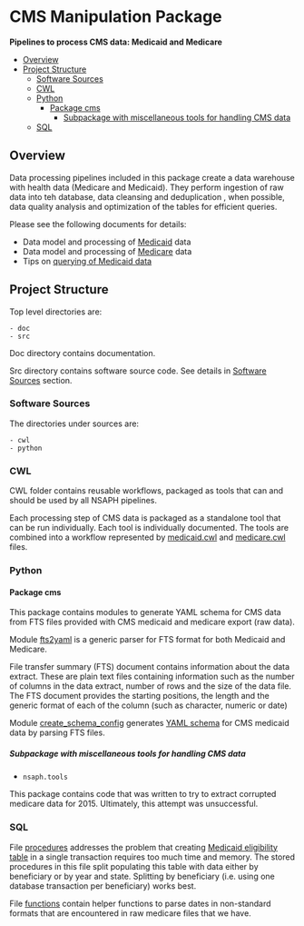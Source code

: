 # CMS Manipulation Package 
**Pipelines to process CMS data: Medicaid and Medicare**

<!--TOC-->

- [Overview](#overview)
- [Project Structure](#project-structure)
  - [Software Sources](#software-sources)
  - [CWL](#cwl)
  - [Python](#python)
    - [Package cms](#package-cms)
      - [Subpackage with miscellaneous tools for handling CMS data](#subpackage-with-miscellaneous-tools-for-handling-cms-data)
  - [SQL](#sql)

<!--TOC-->

## Overview
                                               
Data processing pipelines included in this package
create a data warehouse with health data (Medicare and Medicaid).
They perform ingestion of raw data into teh database, data 
cleansing and deduplication , when possible, data quality analysis
and optimization of the tables for efficient queries.

Please see the following documents for details:

* Data model and processing of [Medicaid](doc/Medicaid.md) data
* Data model and processing of [Medicare](doc/Medicare.md) data
* Tips on [querying of Medicaid data](doc/QueringMedicaid.md)

## Project Structure

Top level directories are:

    - doc
    - src

Doc directory contains documentation.

Src directory contains software source code. 
See details in [Software Sources](#software-sources) section.

### Software Sources

The directories under sources are:

    - cwl
    - python

### CWL 
CWL folder contains reusable workflows, packaged as tools 
that can and should be used by
all NSAPH pipelines.

Each processing step of CMS data is packaged as a 
standalone tool that can be run individually. 
Each tool is individually documented.
The tools are combined into a workflow represented by
[medicaid.cwl](doc/pipeline/medicaid.md)
and 
[medicare.cwl](doc/pipeline/medicare.md) files.

### Python 

#### Package cms

This package contains modules to generate YAML schema for CMS
data from FTS files provided with CMS medicaid and medicare 
export (raw data).

Module [fts2yaml](src/python/cms/fts2yaml.py) is a generic
parser for FTS format for both Medicaid and Medicare.

File transfer summary (FTS) document contains information about 
the data extract. These are plain text files containing
information such as the number of
columns in the data extract, number of rows and the size of the
data file. The FTS document provides the
starting positions, the length and the generic format of 
each of the column (such as character, numeric or date)  

Module 
[create_schema_config](src/python/cms/create_schema_config.py) 
generates 
[YAML schema](doc/Medicaid.md#parsing-fts-files-to-generate-schema) 
for CMS medicaid data by parsing FTS files.

##### Subpackage with miscellaneous tools for handling CMS data 

* `nsaph.tools`

This package contains code that was written to try to extract
corrupted medicare data for 2015. Ultimately, this attempt
was unsuccessful.

### SQL

File [procedures](https://github.com/NSAPH-Data-Platform/nsaph-cms/blob/master/src/sql/procedures.sql) 
addresses the problem that creating 
[Medicaid eligibility table](doc/Medicaid.md#eligibility)
in a single transaction requires too much time and memory.
The stored procedures in this file split populating this table
with data either by beneficiary or by year and state. Splitting by beneficiary
(i.e. using one database transaction per beneficiary) works best.

File [functions](https://github.com/NSAPH-Data-Platform/nsaph-cms/blob/develop/src/sql/functions.sql) contain helper functions
to parse dates in non-standard formats that are encountered in 
raw medicare files that we have.


